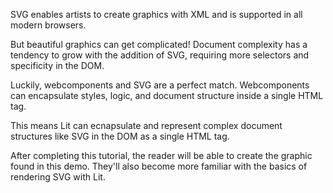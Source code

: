 SVG enables artists to create graphics with XML and is supported in all
modern browsers.

But beautiful graphics can get complicated! Document complexity has a
tendency to grow with the addition of SVG, requiring more selectors
and specificity in the DOM. 

Luckily, webcomponents and SVG are a perfect match. Webcomponents can 
encapsulate styles, logic, and document structure inside
a single HTML tag.

This means Lit can ecnapsulate and represent complex document structures 
like SVG in the DOM as a single HTML tag.

After completing this tutorial, the reader will be able to create the
graphic found in this demo. They'll also become more familiar with the
basics of rendering SVG with Lit.